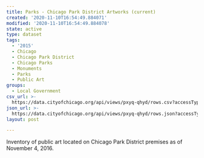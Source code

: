 ```yaml
---
title: Parks - Chicago Park District Artworks (current)
created: '2020-11-10T16:54:49.884071'
modified: '2020-11-10T16:54:49.884078'
state: active
type: dataset
tags:
  - '2015'
  - Chicago
  - Chicago Park District
  - Chicago Parks
  - Monuments
  - Parks
  - Public Art
groups:
  - Local Government
csv_url: >-
  https://data.cityofchicago.org/api/views/pxyq-qhyd/rows.csv?accessType=DOWNLOAD
json_url: >-
  https://data.cityofchicago.org/api/views/pxyq-qhyd/rows.json?accessType=DOWNLOAD
layout: post

---
```

Inventory of public art located on Chicago Park District premises as of November 4, 2016.
